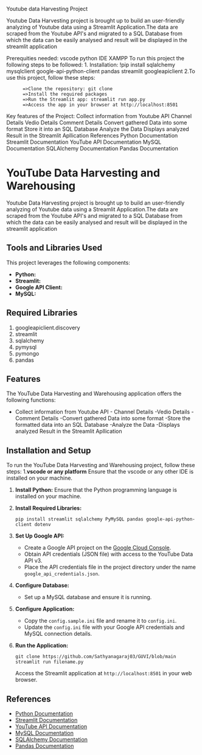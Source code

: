 Youtube data Harvesting Project
 
 Youtube Data Harvesting project is brought up to build an user-friendly analyzing of Youtube data using a Streamlit Application.The data are scraped from the Youtube API's and migrated to a SQL Database from which the data can be easily analysed and result will be displayed in the streamlit application
 
Prerequities needed:
        vscode
        python IDE
        XAMPP 
To run this project 
    the following steps to be followed:
        1. Installation:
            !pip install sqlalchemy mysqlclient google-api-python-client pandas streamlit googleapiclient
        2.To use this project, follow these steps:

          =>Clone the repository: git clone
          =>Install the required packages
          =>Run the Streamlit app: streamlit run app.py
          =>Access the app in your browser at http://localhost:8501

Key features of the Project:
      Collect information from Youtube API
                 Channel Details
                 Vedio Details
                 Comment Details
       Convert gathered Data into some format 
       Store it into an SQL Database
       Analyze the Data
       Displays analyzed Result in  the Streamlit Apllication
References
          Python Documentation
          Streamlit Documentation
          YouTube API Documentation
          MySQL Documentation
          SQLAlchemy Documentation
          Pandas Documentation
        


# YouTube Data Harvesting and Warehousing

Youtube Data Harvesting project is brought up to build an user-friendly analyzing of Youtube data using a Streamlit Application.The data are scraped from the Youtube API's and migrated to a SQL Database from which the data can be easily analysed and result will be displayed in the streamlit application

## Tools and Libraries Used

This project leverages the following components:

- **Python:** 
- **Streamlit:** 
- **Google API Client:** 
- **MySQL:** 


## Required Libraries

1. googleapiclient.discovery
2. streamlit
3. sqlalchemy
4. pymysql
5. pymongo
6. pandas

## Features

The YouTube Data Harvesting and Warehousing application offers the following functions:

- Collect information from Youtube API
                - Channel Details
                -Vedio Details
                -Comment Details
-Convert gathered Data into some format 
-Store the formatted data into an SQL Database
-Analyze the Data
-Displays analyzed Result in  the Streamlit Apllication

## Installation and Setup

To run the YouTube Data Harvesting and Warehousing project, follow these steps:
1.**vscode or any platform** Ensure that the vscode or any other IDE is installed on your machine.
1. **Install Python:** Ensure that the Python programming language is installed on your machine.

2. **Install Required Libraries:**
    ```
    pip install streamlit sqlalchemy PyMySQL pandas google-api-python-client dotenv
    ```

3. **Set Up Google API:**
    - Create a Google API project on the [Google Cloud Console](https://console.cloud.google.com/).
    - Obtain API credentials (JSON file) with access to the YouTube Data API v3.
    - Place the API credentials file in the project directory under the name `google_api_credentials.json`.

4. **Configure Database:**
    - Set up a MySQL database and ensure it is running.
  
5. **Configure Application:**
    - Copy the `config.sample.ini` file and rename it to `config.ini`.
    - Update the `config.ini` file with your Google API credentials and MySQL connection details.

6. **Run the Application:**
    ```
    git clone https://github.com/Sathyanagaraj03/GUVI/blob/main
    streamlit run filename.py
    ```
   Access the Streamlit application at `http://localhost:8501` in your web browser.


## References

- [Python Documentation](https://docs.python.org/)
- [Streamlit Documentation](https://docs.streamlit.io/)
- [YouTube API Documentation](https://developers.google.com/youtube/v3)
- [MySQL Documentation](https://dev.mysql.com/doc/)
- [SQLAlchemy Documentation](https://docs.sqlalchemy.org/)
- [Pandas Documentation](https://pandas.pydata.org/docs/)
  


